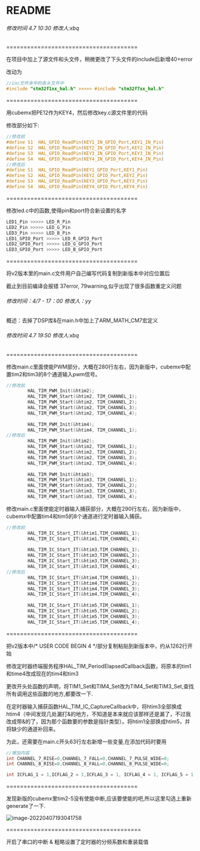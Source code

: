 # README

###### 修改时间 4.7 10:30 修改人:xbq

======================================

在项目中加上了源文件和头文件，稍微更改了下头文件的include后新增40+error

改动为

```C
//inc文件夹中的各头文件中
#include "stm32f1xx_hal.h" >>>>> #include "stm32f7xx_hal.h"
```

======================================

用cubemx把PE12作为KEY4，然后修改key.c源文件里的代码

修改部分如下:

```C
//修改前
#define S1  HAL_GPIO_ReadPin(KEY1_IN_GPIO_Port,KEY1_IN_Pin)
#define S2  HAL_GPIO_ReadPin(KEY2_IN_GPIO_Port,KEY2_IN_Pin)
#define S3  HAL_GPIO_ReadPin(KEY3_IN_GPIO_Port,KEY3_IN_Pin)
#define S4  HAL_GPIO_ReadPin(KEY4_IN_GPIO_Port,KEY4_IN_Pin)
//修改后
#define S1  HAL_GPIO_ReadPin(KEY1_GPIO_Port,KEY1_Pin)
#define S2  HAL_GPIO_ReadPin(KEY2_GPIO_Port,KEY2_Pin)
#define S3  HAL_GPIO_ReadPin(KEY3_GPIO_Port,KEY3_Pin)
#define S4  HAL_GPIO_ReadPin(KEY4_GPIO_Port,KEY4_Pin)
```

======================================

修改led.c中的函数,使得pin和port符合新设置的名字

```c
LED1_Pin >>>>> LED_R_Pin
LED2_Pin >>>>> LED_G_Pin
LED3_Pin >>>>> LED_B_Pin
LED1_GPIO_Port >>>>> LED_R_GPIO_Port
LED2_GPIO_Port >>>>> LED_G_GPIO_Port
LED3_GPIO_Port >>>>> LED_B_GPIO_Port
```

======================================

将v2版本里的main.c文件用户自己编写代码复制到新版本中对应位置后

截止到目前编译会报错 37error, 79warning,似乎出现了很多函数重定义问题

###### 修改时间：4/7 - 17：00      修改人：yy

概述：去掉了DSP库&在main.h中加上了ARM_MATH_CM7宏定义

###### 修改时间 4.7 19:50 修改人:xbq

======================================

修改main.c里面使能PWM部分，大概在280行左右，因为新版中，cubemx中配置tim2和tim3的8个通道输入pwm信号。

```C
//修改前
		HAL_TIM_PWM_Init(&htim2);
		HAL_TIM_PWM_Start(&htim2, TIM_CHANNEL_1);
		HAL_TIM_PWM_Start(&htim2, TIM_CHANNEL_2);
		HAL_TIM_PWM_Start(&htim2, TIM_CHANNEL_3);
		HAL_TIM_PWM_Start(&htim2, TIM_CHANNEL_4);
		
		HAL_TIM_PWM_Init(&htim4);
		HAL_TIM_PWM_Start(&htim4, TIM_CHANNEL_1);
//修改后
		HAL_TIM_PWM_Init(&htim2);
		HAL_TIM_PWM_Start(&htim2, TIM_CHANNEL_1);
		HAL_TIM_PWM_Start(&htim2, TIM_CHANNEL_2);
		HAL_TIM_PWM_Start(&htim2, TIM_CHANNEL_3);
		HAL_TIM_PWM_Start(&htim2, TIM_CHANNEL_4);
		
		HAL_TIM_PWM_Init(&htim3);
		HAL_TIM_PWM_Start(&htim3, TIM_CHANNEL_1);
		HAL_TIM_PWM_Start(&htim3, TIM_CHANNEL_2);
		HAL_TIM_PWM_Start(&htim3, TIM_CHANNEL_3);
		HAL_TIM_PWM_Start(&htim3, TIM_CHANNEL_4);
```

修改main.c里面使能定时器输入捕获部分，大概在290行左右，因为新版中，cubemx中配置tim4和tim5的8个通道进行定时器输入捕获。

```c
//修改前
		HAL_TIM_IC_Start_IT(&htim1,TIM_CHANNEL_1);
		HAL_TIM_IC_Start_IT(&htim1,TIM_CHANNEL_4);
		
		HAL_TIM_IC_Start_IT(&htim3,TIM_CHANNEL_1);
		HAL_TIM_IC_Start_IT(&htim3,TIM_CHANNEL_2);
		HAL_TIM_IC_Start_IT(&htim3,TIM_CHANNEL_3);
		HAL_TIM_IC_Start_IT(&htim3,TIM_CHANNEL_4);
//修改后
		HAL_TIM_IC_Start_IT(&htim4,TIM_CHANNEL_1);
		HAL_TIM_IC_Start_IT(&htim4,TIM_CHANNEL_2);
		HAL_TIM_IC_Start_IT(&htim4,TIM_CHANNEL_3);
		HAL_TIM_IC_Start_IT(&htim4,TIM_CHANNEL_4);
		
		HAL_TIM_IC_Start_IT(&htim5,TIM_CHANNEL_1);
		HAL_TIM_IC_Start_IT(&htim5,TIM_CHANNEL_2);
		HAL_TIM_IC_Start_IT(&htim5,TIM_CHANNEL_3);
		HAL_TIM_IC_Start_IT(&htim5,TIM_CHANNEL_4);
```

======================================

把v2版本中/* USER CODE BEGIN 4 */部分复制粘贴到新版本中，约从1262行开始

修改定时器终端服务程序HAL_TIM_PeriodElapsedCallback函数，将原本的tim1和time4改成现在的tim4和tim3

更改开头处函数的声明，将TIM1_Set和TIM4_Set改为TIM4_Set和TIM3_Set,查找所有调用这些函数的地方,都要改一下.

在定时器输入捕获函数HAL_TIM_IC_CaptureCallback中，将htim3全部换成htim4（中间发现几处漏打&的地方，不知道是本来就应该那样还是漏了，不过我改成带&的了，因为那个函数要的参数是指针类型）。将htim1全部换成htim5，并将缺少的通道补回来。

为此，还需要在main.c开头63行左右新增一些变量,在添加代码时要用

```c
//增加内容
int CHANNEL_7_RISE=0,CHANNEL_7_FALL=0,CHANNEL_7_PULSE_WIDE=0;
int CHANNEL_8_RISE=0,CHANNEL_8_FALL=0,CHANNEL_8_PULSE_WIDE=0;

int ICFLAG_1 = 1,ICFLAG_2 = 1,ICFLAG_3 = 1, ICFLAG_4 = 1, ICFLAG_5 = 1, ICFLAG_6 = 1, ICFLAG_7 = 1, ICFLAG_8 = 1;
```

======================================

发现新版的cubemx里tim2-5没有使能中断,应该要使能的吧,所以这里勾选上重新generate了一下.

![image-20220407193041758](C:\Users\26281\AppData\Roaming\Typora\typora-user-images\image-20220407193041758.png)

=======================================

开启了串口的中断 & 粗略设置了定时器的分频系数和重装载值
